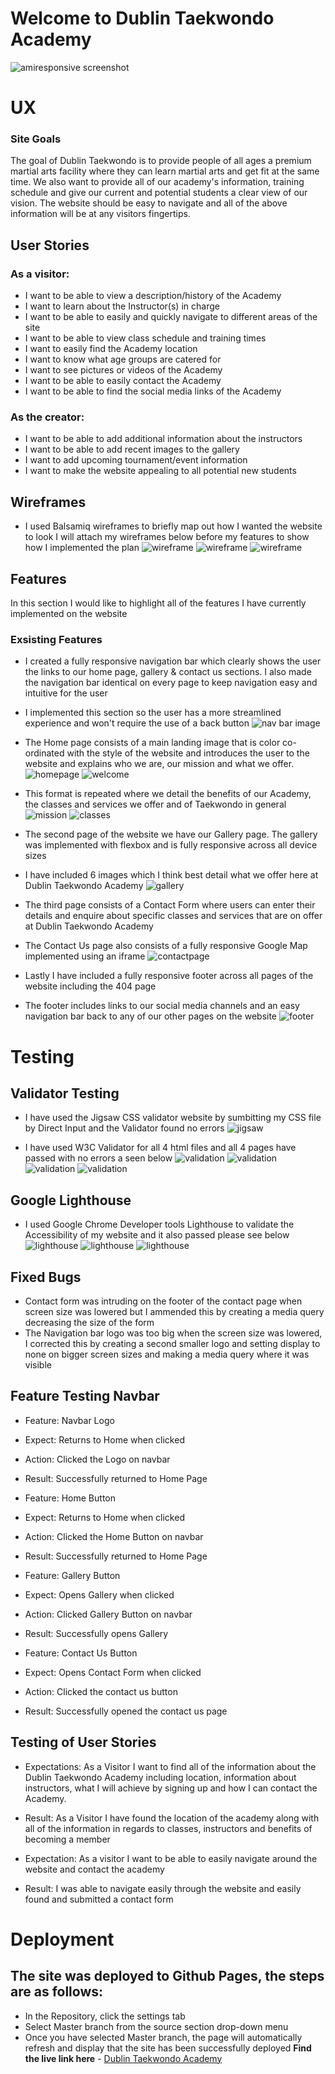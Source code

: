 # Welcome to Dublin Taekwondo Academy 

![amiresponsive screenshot](assets/images/amiresponsive.png)


# UX
### Site Goals
The goal of Dublin Taekwondo is to provide people of all ages a premium martial arts facility where they can learn martial arts and get fit at the same time.
We also want to provide all of our academy's information, training schedule and give our current and potential students a clear view of our vision. The website should be easy to navigate and all of the above information will be at any visitors fingertips.

## User Stories
### As a visitor:
- I want to be able to view a description/history of the Academy
- I want to learn about the Instructor(s) in charge
- I want to be able to easily and quickly navigate to different areas of the site
- I want to be able to view class schedule and training times
- I want to easily find the Academy location
- I want to know what age groups are catered for
- I want to see pictures or videos of the Academy
- I want to be able to easily contact the Academy
- I want to be able to find the social media links of the Academy

### As the creator:
- I want to be able to add additional information about the instructors
- I want to be able to add recent images to the gallery
- I want to add upcoming tournament/event information
- I want to make the website appealing to all potential new students

## Wireframes
- I used Balsamiq wireframes to briefly map out how I wanted the website to look 
I will attach my wireframes below before my features to show how I implemented the plan
![wireframe](assets/images/wireframe1.png)
![wireframe](assets/images/wireframe2.png)
![wireframe](assets/images/wireframe3.png)

## Features
In this section I would like to highlight all of the features I have currently implemented on the website
### Exsisting Features
- I created a fully responsive navigation bar which clearly shows the user the links to our home page, 
gallery & contact us sections. I also made the navigation bar identical on every page to keep navigation
easy and intuitive for the user
- I implemented this section so the user has a more streamlined experience and won't require the use of a back button
![nav bar image](assets/images/navbar.jpg)

- The Home page consists of a main landing image that is color co-ordinated with the style of the website and introduces 
the user to the website and explains who we are, our mission and what we offer.
![homepage](assets/images/dtahomepageimage.jpg)
![welcome](assets/images/welcome.jpg)
- This format is repeated where we detail the benefits of our Academy, the classes and services we offer and of Taekwondo in general
![mission](assets/images/missionstatement.jpg)
![classes](assets/images/allages.jpg)

- The second page of the website we have our Gallery page. The gallery was implemented with flexbox and is fully responsive across all device sizes
- I have included 6 images which I think best detail what we offer here at Dublin Taekwondo Academy 
![gallery](assets/images/galleryimages.jpg)

- The third page consists of a Contact Form where users can enter their details and enquire about specific classes and services that are on offer at Dublin Taekwondo Academy 
- The Contact Us page also consists of a fully responsive Google Map implemented using an iframe
![contactpage](assets/images/contact.jpg)

- Lastly I have included a fully responsive footer across all pages of the website including the 404 page
- The footer includes links to our social media channels and an easy navigation bar back to any of our other pages on the website 
![footer](assets/images/footer.jpg)

# Testing
## Validator Testing
- I have used the Jigsaw CSS validator website by sumbitting my CSS file by Direct Input and the Validator found no errors
![jigsaw](assets/images/jigsaw-validation.jpg)

- I have used W3C Validator for all 4 html files and all 4 pages have passed with no errors a seen below
![validation](assets/images/index-html-validation.png)
![validation](assets/images/gallery-html-validation.png)
![validation](assets/images/contact-html-validation.png)
![validation](assets/images/404html-validation.png)

## Google Lighthouse
- I used Google Chrome Developer tools Lighthouse to validate the Accessibility of my website and it also passed please see below 
![lighthouse](assets/images/index-html-accessibility.png)
![lighthouse](assets/images/gallery-html-accessibility.png)
![lighthouse](assets/images/contact-html-accessibility.png)

## Fixed Bugs
- Contact form was intruding on the footer of the contact page when screen size was lowered but I ammended this by creating a media query decreasing the size of the form
- The Navigation bar logo was too big when the screen size was lowered, I corrected this by creating a second smaller logo and setting display to none on bigger screen sizes and making a media query where it was visible

## Feature Testing Navbar
- Feature: Navbar Logo

- Expect: Returns to Home when clicked

- Action: Clicked the Logo on navbar

- Result: Successfully returned to Home Page

- Feature: Home Button

- Expect: Returns to Home when clicked

- Action: Clicked the Home Button on navbar

- Result: Successfully returned to Home Page

- Feature: Gallery Button

- Expect: Opens Gallery when clicked

- Action: Clicked Gallery Button on navbar

- Result: Successfully opens Gallery

- Feature: Contact Us Button

- Expect: Opens Contact Form when clicked

- Action: Clicked the contact us button

- Result: Successfully opened the contact us page

## Testing of User Stories
- Expectations: As a Visitor I want to find all of the information about the Dublin Taekwondo Academy including location, information about instructors, what I will achieve by signing up and how I can contact the Academy.

- Result: As a Visitor I have found the location of the academy along with all of the information in regards to classes, instructors and benefits of becoming a member

- Expectation: As a visitor I want to be able to easily navigate around the website and contact the academy

- Result: I was able to navigate easily through the website and easily found and submitted a contact form

# Deployment
## The site was deployed to Github Pages, the steps are as follows:
- In the Repository, click the settings tab
- Select Master branch from the source section drop-down menu
- Once you have selected Master branch, the page will automatically refresh and display that the site has been successfully deployed
**Find the live link here** - [Dublin Taekwondo Academy](https://ryangarry1.github.io/Dublin-Taekwondo-Academy/)


